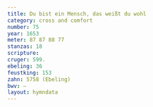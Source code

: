 ```yaml
---
title: Du bist ein Mensch, das weißt du wohl
category: cross and comfort
number: 75
year: 1653
meter: 87 87 88 77
stanzas: 18
scripture: 
cruger: 599.
ebeling: 36
feustking: 153
zahn: 5758 (Ebeling)
bwv: —
layout: hymndata
---
```

<br>

